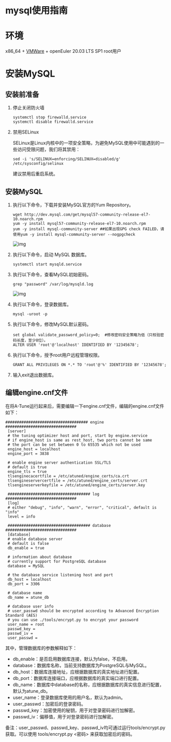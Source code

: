 # mysql使用指南

# 环境

x86_64 + [VMWare](https://so.csdn.net/so/search?q=VMWare&spm=1001.2101.3001.7020) + openEuler 20.03 LTS SP1
root用户

# 安装MySQL

## 安装前准备

1. 停止关闭防火墙

   ```shell
   systemctl stop firewalld.service
   systemctl disable firewalld.service
   ```

   

2. 禁用SELinux

   SELinux是Linux内核中的一项安全策略，为避免MySQL使用中可能遇到的一些访问受限问题，我们将其禁用：

   ```shell
   sed -i 's/SELINUX=enforcing/SELINUX=disabled/g' /etc/sysconfig/selinux
   ```

   建议禁用后重启系统。

## 安装MySQL

1. 执行以下命令，下载并安装MySQL官方的Yum Repository。

   ```shell
   wget http://dev.mysql.com/get/mysql57-community-release-el7-10.noarch.rpm
   yum -y install mysql57-community-release-el7-10.noarch.rpm
   yum -y install mysql-community-server ##如果出现GPG check FAILED，请使用yum -y install mysql-community-server --nogpgcheck 
   ```

   ![img](https://img.alicdn.com/tfs/TB1ka91h_M11u4jSZPxXXahcXXa-958-431.png)

2. 执行以下命令，启动 MySQL 数据库。

   ```
   systemctl start mysqld.service
   ```

3. 执行以下命令，查看MySQL初始密码。

   ```
   grep "password" /var/log/mysqld.log
   ```

   ![img](https://img.alicdn.com/tfs/TB1HCX6RQY2gK0jSZFgXXc5OFXa-834-36.png)

4. 执行以下命令，登录数据库。

   ```
   mysql -uroot -p
   ```

5. 执行以下命令，修改MySQL默认密码。

   ```
   set global validate_password_policy=0;  #修改密码安全策略为低（只校验密码长度，至少8位）。
   ALTER USER 'root'@'localhost' IDENTIFIED BY '12345678';
   ```

6. 执行以下命令，授予root用户远程管理权限。

   ```
   GRANT ALL PRIVILEGES ON *.* TO 'root'@'%' IDENTIFIED BY '12345678';
   ```

7. 输入exit退出数据库。

## 编辑engine.cnf文件

在将A-Tune运行起来后，需要编辑一下engine.cnf文件，编辑的engine.cnf文件如下：

```shell
#################################### engine ###############################
 [server]
 # the tuning optimizer host and port, start by engine.service
 # if engine_host is same as rest_host, two ports cannot be same
 # the port can be set between 0 to 65535 which not be used
 engine_host = localhost
 engine_port = 3838

 # enable engine server authentication SSL/TLS
 # default is true
 engine_tls = true
 tlsenginecacertfile = /etc/atuned/engine_certs/ca.crt
 tlsengineservercertfile = /etc/atuned/engine_certs/server.crt
 tlsengineserverkeyfile = /etc/atuned/engine_certs/server.key

 #################################### log ###############################
 [log]
 # either "debug", "info", "warn", "error", "critical", default is "info"
 level = info
 
 #################################### database ###############################
 [database]
 # enable database server
 # default is false
 db_enable = true
 
 # information about database
 # currently support for PostgreSQL database
 database = MySQL
 
 # the database service listening host and port
 db_host = localhost
 db_port = 3306
 
 # database name
 db_name = atune_db
 
 # database user info
 # user_passwd should be encrypted according to Advanced Encryption Standard (AES)
 # you can use ./tools/encrypt.py to encrypt your password
 user_name = root
 passwd_key =
 passwd_iv =
 user_passwd =
```

其中，管理数据库的参数解释如下：

- db_enable：是否启用数据库连接，默认为false，不启用。
- database：数据库名称，当前支持数据库为PostgreSQL与MySQL。
- db_host：数据库连接地址，应根据数据库的真实地址进行配置。
- db_port：数据库连接端口，应根据数据库的真实端口进行配置。
- db_name：数据库中database的名称，应根据数据库的真实信息进行配置，默认为atune_db。
- user_name：登录数据库使用的用户名，默认为admin。
- user_passwd：加密后的登录密码。
- passwd_key：加密使用的秘钥，用于对登录密码进行加解密。
- passwd_iv：偏移值，用于对登录密码进行加解密。

备注：user_passwd、passwd_key、passwd_iv均可通过运行tools/encrypt.py获取。可以使用 tools/encrypt.py   <密码>  来获取加密后的密码。